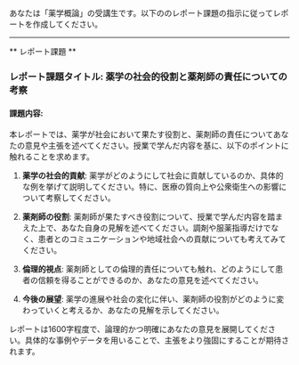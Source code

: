 あなたは「薬学概論」の受講生です。以下ののレポート課題の指示に従ってレポートを作成してください。

---------------------------------------
** レポート課題 **

### レポート課題タイトル: 薬学の社会的役割と薬剤師の責任についての考察

#### 課題内容:
本レポートでは、薬学が社会において果たす役割と、薬剤師の責任についてあなたの意見や主張を述べてください。授業で学んだ内容を基に、以下のポイントに触れることを求めます。

1. **薬学の社会的貢献**: 薬学がどのようにして社会に貢献しているのか、具体的な例を挙げて説明してください。特に、医療の質向上や公衆衛生への影響について考察してください。

2. **薬剤師の役割**: 薬剤師が果たすべき役割について、授業で学んだ内容を踏まえた上で、あなた自身の見解を述べてください。調剤や服薬指導だけでなく、患者とのコミュニケーションや地域社会への貢献についても考えてみてください。

3. **倫理的視点**: 薬剤師としての倫理的責任についても触れ、どのようにして患者の信頼を得ることができるのか、あなたの意見を述べてください。

4. **今後の展望**: 薬学の進展や社会の変化に伴い、薬剤師の役割がどのように変わっていくと考えるか、あなたの見解を示してください。

レポートは1600字程度で、論理的かつ明確にあなたの意見を展開してください。具体的な事例やデータを用いることで、主張をより強固にすることが期待されます。